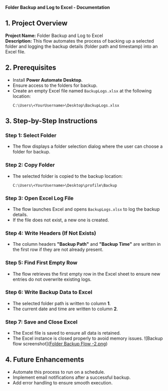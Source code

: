 **Folder Backup and Log to Excel - Documentation**

## **1. Project Overview**
**Project Name:** Folder Backup and Log to Excel  
**Description:** This flow automates the process of backing up a selected folder and logging the backup details (folder path and timestamp) into an Excel file.

## **2. Prerequisites**
- Install **Power Automate Desktop**.
- Ensure access to the folders for backup.
- Create an empty Excel file named `BackupLogs.xlsx` at the following location:
  ```
  C:\Users\<YourUsername>\Desktop\BackupLogs.xlsx
  ```

## **3. Step-by-Step Instructions**
### **Step 1: Select Folder**
- The flow displays a folder selection dialog where the user can choose a folder for backup.

### **Step 2: Copy Folder**
- The selected folder is copied to the backup location:
  ```
  C:\Users\<YourUsername>\Desktop\profile\Backup
  ```

### **Step 3: Open Excel Log File**
- The flow launches Excel and opens `BackupLogs.xlsx` to log the backup details.
- If the file does not exist, a new one is created.

### **Step 4: Write Headers (If Not Exists)**
- The column headers **"Backup Path"** and **"Backup Time"** are written in the first row if they are not already present.

### **Step 5: Find First Empty Row**
- The flow retrieves the first empty row in the Excel sheet to ensure new entries do not overwrite existing logs.

### **Step 6: Write Backup Data to Excel**
- The selected folder path is written to column **1**.
- The current date and time are written to column **2**.

### **Step 7: Save and Close Excel**
- The Excel file is saved to ensure all data is retained.
- The Excel instance is closed properly to avoid memory issues.
![Backup flow screenshot]([Folder Backup Flow -2.png](https://github.com/Gaya39597/PowerAutomate-Projects/blob/main/Folder%20Backup%20Flow%20-2.png))
## **4. Future Enhancements**
- Automate this process to run on a schedule.
- Implement email notifications after a successful backup.
- Add error handling to ensure smooth execution.
